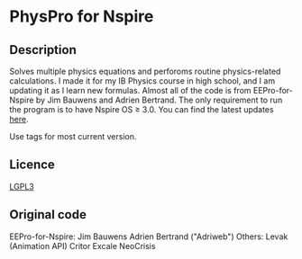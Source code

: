 # PhysPro for Nspire
## Description
Solves multiple physics equations and perforoms routine physics-related calculations. I made it for my IB Physics course in high school, and I am updating it as I learn new formulas. Almost all of the code is from EEPro-for-Nspire by Jim Bauwens and Adrien Bertrand. The only requirement to run the program is  to have Nspire OS ≥ 3.0. You can find the latest updates [here](http://education.ti.com).

Use tags for most current version.

## Licence
[LGPL3](http://www.gnu.org/licenses/lgpl.html)

## Original code
EEPro-for-Nspire:
    Jim Bauwens
    Adrien Bertrand ("Adriweb")
Others:
    Levak (Animation API)
    Critor
    Excale
    NeoCrisis

